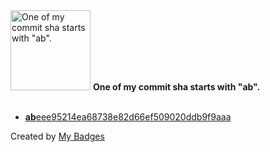 <img src="https://my-badges.github.io/my-badges/ab-commit.png" alt="One of my commit sha starts with &quot;ab&quot;." title="One of my commit sha starts with &quot;ab&quot;." width="128">
<strong>One of my commit sha starts with &quot;ab&quot;.</strong>
<br><br>

- <a href="https://github.com/snyssen/infra-snyssen.be/commit/abeee95214ea68738e82d66ef509020ddb9f9aaa"><strong>ab</strong>eee95214ea68738e82d66ef509020ddb9f9aaa</a>


Created by <a href="https://github.com/my-badges/my-badges">My Badges</a>